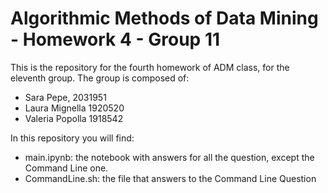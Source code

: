 # Algorithmic Methods of Data Mining - Homework 4 - Group 11
This is the repository for the fourth homework of ADM class, for the eleventh group.
The group is composed of:
- Sara Pepe, 2031951
- Laura Mignella 1920520
- Valeria Popolla 1918542

In this repository you will find: 

- main.ipynb: the notebook with answers for all the question, except the Command Line one.
- CommandLine.sh: the file that answers to the Command Line Question
